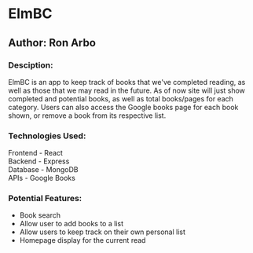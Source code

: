 # ElmBC

## Author: Ron Arbo  
  
### Desciption:
ElmBC is an app to keep track of books that we've completed reading, as well as those that we may read in the future. As of now site will just show completed and potential books, as well as total books/pages for each category. Users can also access the Google books page for each book shown, or remove a book from its respective list.
  
### Technologies Used:
Frontend - React  
Backend - Express  
Database - MongoDB  
APIs - Google Books  

### Potential Features:
- Book search
- Allow user to add books to a list
- Allow users to keep track on their own personal list
- Homepage display for the current read